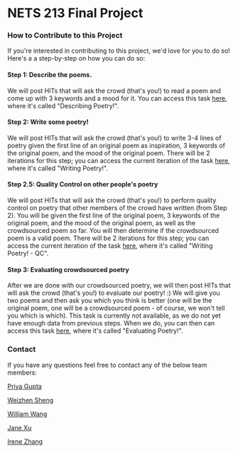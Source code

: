 # NETS 213 Final Project 
### How to Contribute to this Project

If you're interested in contributing to this project, we'd love for you to do so! Here's a a step-by-step on how you can do so:

#### Step 1: Describe the poems.
We will post HITs that will ask the crowd (that's you!) to read a poem and come up with 3 keywords and a mood for it. You can access this task [here](https://workersandbox.mturk.com/requesters/A1IRH6OXLZZWC8/projects?ref=w_pl_prvw), where it's called "Describing Poetry!".

#### Step 2: Write some poetry!
We will post HITs that will ask the crowd (that's you!) to write 3-4 lines of poetry given the first line of an original poem as inspiration, 3 keywords of the original poem, and the mood of the original poem. There will be 2 iterations for this step; you can access the current iteration of the task [here](https://workersandbox.mturk.com/requesters/A1IRH6OXLZZWC8/projects?ref=w_pl_prvw), where it's called "Writing Poetry!".

#### Step 2.5: Quality Control on other people's poetry
We will post HITs that will ask the crowd (that's you!) to perform quality control on poetry that other members of the crowd have written (from Step 2). You will be given the first line of the original poem, 3 keywords of the original poem, and the mood of the original poem, as well as the crowdsourced poem so far. You will then determine if the crowdsourced poem is a valid poem. There will be 2 iterations for this step; you can access the current iteration of the task [here](https://workersandbox.mturk.com/requesters/A1IRH6OXLZZWC8/projects?ref=w_pl_prvw), where it's called "Writing Poetry! - QC".

#### Step 3: Evaluating crowdsourced poetry
After we are done with our crowdsourced poetry, we will then post HITs that will ask the crowd (that's you!) to evaluate our poetry! :) We will give you two poems and then ask you which you think is better (one will be the original poem, one will be a crowdsourced poem - of course, we won't tell you which is which). This task is currently not available, as we do not yet have enough data from previous steps. When we do, you can then can access this task [here](https://workersandbox.mturk.com/requesters/A1IRH6OXLZZWC8/projects?ref=w_pl_prvw), where it's called "Evaluating Poetry!".

### Contact
If you have any questions feel free to contact any of the below team members:

[Priya Gupta](mailto:guppriya@seas.upenn.edu)

[Weizhen Sheng](mailto:wsheng@seas.upenn.edu)

[William Wang](mailto:wangwill@seas.upenn.edu)

[Jane Xu](mailto:xuyuan@seas.upenn.edu)

[Irene Zhang](mailto:iyzhang@seas.upenn.edu)
